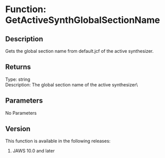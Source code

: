 # Function: GetActiveSynthGlobalSectionName

## Description

Gets the global section name from default.jcf of the active synthesizer.

## Returns

Type: string\
Description: The global section name of the active synthesizer\

## Parameters

No Parameters

## Version

This function is available in the following releases:

1.  JAWS 10.0 and later
